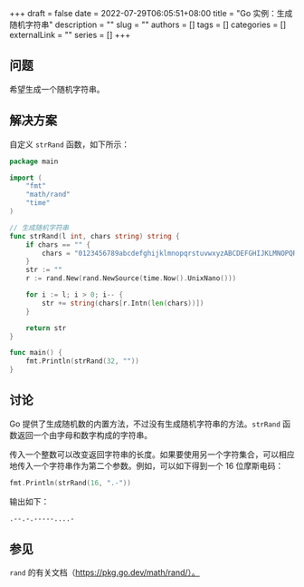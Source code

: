 +++ 
draft = false
date = 2022-07-29T06:05:51+08:00
title = "Go 实例：生成随机字符串"
description = ""
slug = ""
authors = []
tags = []
categories = []
externalLink = ""
series = []
+++

## 问题

希望生成一个随机字符串。

## 解决方案

自定义 `strRand` 函数，如下所示：

```go
package main

import (
	"fmt"
	"math/rand"
	"time"
)

// 生成随机字符串
func strRand(l int, chars string) string {
	if chars == "" {
		chars = "0123456789abcdefghijklmnopqrstuvwxyzABCDEFGHIJKLMNOPQRSTUVWXYZ"
	}
	str := ""
	r := rand.New(rand.NewSource(time.Now().UnixNano()))

	for i := l; i > 0; i-- {
		str += string(chars[r.Intn(len(chars))])
	}

	return str
}

func main() {
	fmt.Println(strRand(32, ""))
}
```

## 讨论

Go 提供了生成随机数的内置方法，不过没有生成随机字符串的方法。`strRand` 函数返回一个由字母和数字构成的字符串。

传入一个整数可以改变返回字符串的长度。如果要使用另一个字符集合，可以相应地传入一个字符串作为第二个参数。例如，可以如下得到一个 16 位摩斯电码：

```go
fmt.Println(strRand(16, ".-"))
```

输出如下：

```bash
.--.-.-----....-
```

## 参见

`rand` 的有关文档（https://pkg.go.dev/math/rand/）。
